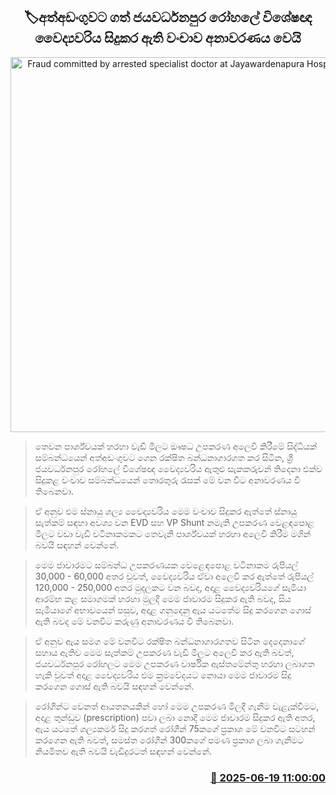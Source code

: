 <p align='center'><b><h2 align='center' title='Fraud committed by arrested specialist doctor at Jayawardenapura Hospital revealed'>🏷අත්අඩංගුවට ගත් ජයවර්ධනපුර රෝහලේ විශේෂඥ වෛද්‍යවරිය සිදුකර ඇති වංචාව අනාවරණය වෙයි</h2></b></p>
<p align='center'><img src='https://helakuru.sgp1.cdn.digitaloceanspaces.com/esana/images/lib/jayawardenapura-hospital.jpg' width='600' alt='Fraud committed by arrested specialist doctor at Jayawardenapura Hospital revealed'></p>

> තෙවන පාර්ශ්වයක් හරහා වැඩි මිලට ඖෂධ උපකරණ අලෙවි කිරීමේ සිද්ධියක් සම්බන්ධයෙන් අත්අඩංගුවට ගෙන රක්ෂිත බන්ධනාගාරගත කර සිටින, ශ්‍රී ජයවර්ධනපුර රෝහලේ විශේෂඥ වෛද්‍යවරිය ඇතුළු සැකකරුවන් තිදෙනා එක්ව සිදුකළ වංචාව සම්බන්ධයෙන් තොරතුරු රැසක් මේ වන විට අනාවරණය වී තිබෙනවා.

> ඒ අනුව එම ස්නායු ශල්‍ය වෛද්‍යවරිය මෙම වංචාව සිදුකර ඇත්තේ ස්නායු සැත්කම් සඳහා අවශ්‍ය වන EVD සහ VP Shunt නමැති උපකරණ වෙළඳපොළ මිලට වඩා වැඩි වටිනාකමකට තෙවැනි පාර්ශ්වයක් හරහා අලෙවි කිරීම මගින් බවයි සඳහන් වෙන්නේ.

> මෙම ජාවාරමට සම්බන්ධ උපකරණයක වෙළෙඳපොළ වටිනාකම රුපියල් 30,000 - 60,000 අතර වුවත්, වෛද්‍යවරිය ඒවා අලෙවි කර ඇත්තේ රුපියල් 120,000 - 250,000 අතර මුදලකට වන බවද, අදාළ වෛද්‍යවරියගේ සැමියා ආරම්භ කළ සමාගමක් හරහා මුලදී මෙම ජාවාරම සිදුකර ඇති බවද, සිය සැමියාගේ අභාවයෙන් පසුව, අදාළ ගනුදෙනු ඇය යටතේම සිදු කරගෙන ගොස් ඇති බවද මේ වනවිට කරුණු අනාවරණය වී තිබෙනවා.

> ඒ අනුව ඇය සමග මේ වනවිට රක්ෂිත බන්ධනාගාරගතව සිටින දෙදෙනාගේ සහාය ඇතිව මෙම සැත්කම් උපකරණ වැඩි මිලට අලෙවි කර ඇති බවත්, ජයවර්ධනපුර රෝහලට මෙම උපකරණ වාර්ෂික ඇස්තමේන්තු හරහා ලබාගත හැකි වුවත් අදාළ වෛද්‍යවරිය එම ක්‍රමවේදයට නොයා මෙම ජාවාරම සිදු කරගෙන ගොස් ඇති බවයි සඳහන් වෙන්නේ.

> රෝගීන්ට වෙනත් ආයතනයකින් හෝ මෙම උපකරණ මිලදී ගැනීම වැළැක්වීමට, අදාළ තුන්ඩුව (prescription) පවා ලබා නොදී මෙම ජාවාරම සිදුකර ඇති අතර, ඇය යටතේ ශල්‍යකර්ම සිදු කරගත් රෝගීන් 75කගේ ප්‍රකාශ මේ වනවිට සටහන් කරගෙන ඇති බවත්, සමස්ත රෝගීන් 300කගේ පමණ ප්‍රකාශ ලබා ගැනීමට නියමිතව ඇති බවයි වැඩිදුරටත් සඳහන් වෙන්නේ.



<h3 align='right'><a href='https://www.helakuru.lk/esana/p/111146/'>📅 2025-06-19 11:00:00</a></h3>
